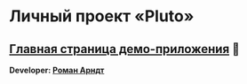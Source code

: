 # Личный проект «Pluto»

## [Главная страница демо-приложения](https://guess-melody-client.herokuapp.com/) 🐾

**Developer: [Роман Арндт](https://htmlacademy.ru/profile/romuelson)**
